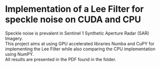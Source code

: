 # Implementation of a Lee Filter for speckle noise on CUDA and CPU
Speckle noise is prevalent in Sentinel 1 Synthetic Aperture Radar (SAR) Imagery.<br /> 
This project aims at using GPU accelerated libraries Numba and CuPY for implementing the Lee Filter while also comparing the CPU implementation using NumPY.<br />
All results are presented in the PDF found in the folder.<br />
